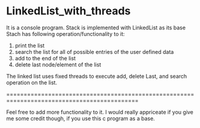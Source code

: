 # LinkedList_with_threads

It is a console program.
Stack is implemented with LinkedList as its base
Stach has following operation/functionality to it:
  1) print the list
  2) search the list for all of possible entries of the user defined data
  3) add to the end of the list
  4) delete last node/element of the list


The linked list uses fixed threads to execute add, delete Last, and search operation on the list.


============================================================================================

Feel free to add more functionality to it.
I would really appriceate if you give me some credit though, if you use this c program as a base.
